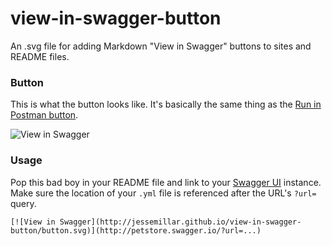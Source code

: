 # view-in-swagger-button
An .svg file for adding Markdown "View in Swagger" buttons to sites and README files.

### Button
This is what the button looks like. It's basically the same thing as the [Run in Postman button](https://www.getpostman.com/docs/run_button).

![View in Swagger](http://jessemillar.github.io/view-in-swagger-button/button.svg)

### Usage
Pop this bad boy in your README file and link to your [Swagger UI](http://swagger.io/swagger-ui/) instance. Make sure the location of your `.yml` file is referenced after the URL's `?url=` query.
```
[![View in Swagger](http://jessemillar.github.io/view-in-swagger-button/button.svg)](http://petstore.swagger.io/?url=...)
```
